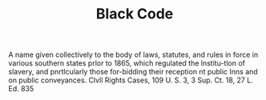 ---
title: Black Code
letter: B
permalink: "/definitions/bld-black-code.html"
body: A name given collectively to the body of laws, statutes, and rules in force
  in various southern states prlor to 1865, which regulated the lnstitu-tlon of slavery,
  and pnrtlcularly those for-bidding their reception nt public Inns and on public
  conveyances. Clvll Rights Cases, 109 U. S. 3, 3 Sup. Ct. 18, 27 L. Ed. 835
published_at: '2018-07-07'
source: Black's Law Dictionary 2nd Ed (1910)
layout: post
---